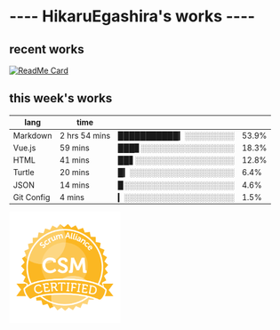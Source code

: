 # ---- HikaruEgashira's works ----

## recent works

[![ReadMe Card](https://github-readme-stats.vercel.app/api/pin/?username=twin-te&repo=twinte-front)](https://github.com/twin-te/twinte-front)

## this week's works

| lang        | time           |                       |        |
| ----------- | -------------- | --------------------- | ------ |
| Markdown    | 2 hrs 54 mins  | ███████████▎░░░░░░░░░ |  53.9% |
| Vue.js      | 59 mins        | ███▊░░░░░░░░░░░░░░░░░ |  18.3% |
| HTML        | 41 mins        | ██▋░░░░░░░░░░░░░░░░░░ |  12.8% |
| Turtle      | 20 mins        | █▎░░░░░░░░░░░░░░░░░░░ |   6.4% |
| JSON        | 14 mins        | ▉░░░░░░░░░░░░░░░░░░░░ |   4.6% |
| Git Config  | 4 mins         | ▎░░░░░░░░░░░░░░░░░░░░ |   1.5% |

<img src="./image/seal-csm.png" alt="" data-canonical-src="./image/seal-csm.png" width="200" height="200" />
